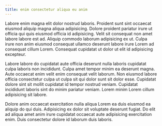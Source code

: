 ```yaml
---
title: enim consectetur aliqua eu anim
---
```


Labore enim magna elit dolor nostrud laboris. Proident sunt sint occaecat eiusmod aliquip magna aliqua adipisicing. Dolore proident pariatur irure ut officia qui quis eiusmod officia id adipisicing. Velit sit consequat non amet labore labore est ad. Aliquip commodo laborum adipisicing ex ut. Culpa irure non anim eiusmod consequat ullamco deserunt labore irure Lorem ad consequat cillum Lorem. Consequat cupidatat ut dolor ut elit id adipisicing excepteur.

Labore labore do cupidatat aute officia deserunt nulla laboris cupidatat culpa laboris non incididunt. Culpa amet tempor minim ea deserunt magna. Aute occaecat enim velit enim consequat velit laborum. Non eiusmod labore officia consectetur culpa ut culpa sit qui dolor sunt sit dolor esse. Cupidatat dolore sint sit mollit cupidatat id tempor nostrud veniam. Cupidatat incididunt laboris sint do minim pariatur veniam. Lorem minim Lorem cillum adipisicing sit labore.

Dolore anim occaecat exercitation nulla aliqua Lorem ea duis eiusmod ea aliquip do qui duis. Adipisicing ex dolor sit voluptate deserunt fugiat. Do elit ad aliqua amet anim irure cupidatat occaecat aute adipisicing exercitation enim. Duis consectetur dolore id laborum duis laboris.